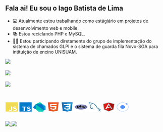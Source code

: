 ## Fala ai! Eu sou o Iago Batista de Lima 
- 💻 Atualmente estou trabalhando como estágiário em projetos de desenvolvimento web e mobile.
- 📚 Estou reciclando PHP e MySQL. 
- :man_technologist: Estou participando diretamente do grupo de implementação do sistema de chamados GLPI e o sistema de guarda fila Novo-SGA para intituição de encino UNISUAM.

![](https://github-readme-stats.vercel.app/api?username=IagoB7ima&theme=omni&hide_border=false&include_all_commits=true&count_private=true)<br/><br/>
![](https://github-readme-streak-stats.herokuapp.com/?user=IagoB7ima&theme=omni&hide_border=false)<br/><br/>
![](https://github-readme-stats.vercel.app/api/top-langs/?username=IagoB7ima&theme=omni&hide_border=false&include_all_commits=true&count_private=true&layout=compact)


  
##
  
<div style="display: inline_block"><br>
  <img align="center" alt="Iago-Js" height="30" width="40" src="https://raw.githubusercontent.com/devicons/devicon/master/icons/javascript/javascript-plain.svg">
  <img align="center" alt="Iago-Ts" height="30" width="40" src="https://raw.githubusercontent.com/devicons/devicon/master/icons/typescript/typescript-plain.svg">
  <img align="center" alt="Iago-Dart" height="30" width="40" src="https://raw.githubusercontent.com/devicons/devicon/master/icons/dart/dart-original.svg">
  <img align="center" alt="Iago-HTML" height="30" width="40" src="https://raw.githubusercontent.com/devicons/devicon/master/icons/html5/html5-original.svg">
  <img align="center" alt="Iago-CSS" height="30" width="40" src="https://raw.githubusercontent.com/devicons/devicon/master/icons/css3/css3-original.svg">
  <img align="center" alt="Iago-PHP" height="30" width="40" src="https://raw.githubusercontent.com/devicons/devicon/master/icons/php/php-original.svg">
  <img align="center" alt="Iago-MySQL" height="30" width="40" src="https://raw.githubusercontent.com/devicons/devicon/master/icons/mysql/mysql-original.svg">
  <img align="center" alt="Iago-Angular" height="30" width="40" src="https://raw.githubusercontent.com/devicons/devicon/master/icons/angularjs/angularjs-original.svg">
  <img align="center" alt="Iago-Ionic" height="30" width="40" src="https://raw.githubusercontent.com/devicons/devicon/master/icons/ionic/ionic-original.svg">
</div>
  
##
<div>
  <a href = "mailto:iagonumero1@gmail.com"><img src="https://img.shields.io/badge/-Gmail-%23333?style=for-the-badge&logo=gmail&logoColor=white" target="_blank">   </a>
  <a href="https://www.linkedin.com/in/iagoblima" target="_blank"><img src="https://img.shields.io/badge/-LinkedIn-%230077B5?style=for-the-         badge&logo=linkedin&logoColor=white" target="_blank"></a>
   
 <!--![Snake animation](https://github.com/iagob7ima/iagob7ima/blob/output/github-contribution-grid-snake.svg)-->
</div>
 
